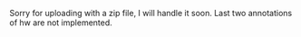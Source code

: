 Sorry for uploading with a zip file, I will handle it soon.
Last two annotations of hw are not implemented. 
